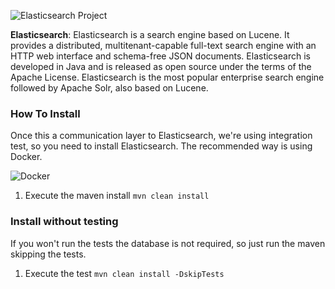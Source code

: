 ![Elasticsearch Project](https://jnosql.github.io/img/logos/elastic.svg)


**Elasticsearch**: Elasticsearch is a search engine based on Lucene. It provides a distributed, multitenant-capable full-text search engine with an HTTP web interface and schema-free JSON documents. Elasticsearch is developed in Java and is released as open source under the terms of the Apache License. Elasticsearch is the most popular enterprise search engine followed by Apache Solr, also based on Lucene.


### How To Install

Once this a communication layer to Elasticsearch, we're using integration test, so you need to install Elasticsearch. The recommended way is using Docker.

![Docker](https://www.docker.com/sites/default/files/horizontal_large.png)

1. Execute the maven install `mvn clean install`


### Install without testing


If you won't run the tests the database is not required, so just run the maven skipping the tests.

1. Execute the test `mvn clean install -DskipTests`

